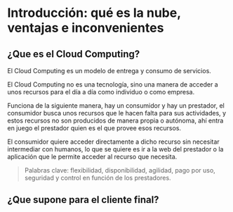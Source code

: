 # Introducción: qué es la nube, ventajas e inconvenientes

## ¿Que es el Cloud Computing?

El Cloud Computing es un modelo de entrega y consumo de servicios.

El Cloud Computing no es una tecnología, sino una manera de acceder a unos recursos para el día a día como individuo o como empresa.

Funciona de la siguiente manera, hay un consumidor y hay un prestador, el consumidor busca unos recursos que le hacen falta para sus actividades, y estos recursos no son producidos de manera propia o autónoma, ahí entra en juego el prestador quien es el que provee esos recursos.

El consumidor quiere acceder directamente a dicho recurso sin necesitar intermediar con humanos, lo que se quiere es ir a la web del prestador o la aplicación que le permite acceder al recurso que necesita.

> Palabras clave: flexibilidad, disponibilidad, agilidad, pago por uso, seguridad y control en función de los prestadores.

## ¿Que supone para el cliente final?